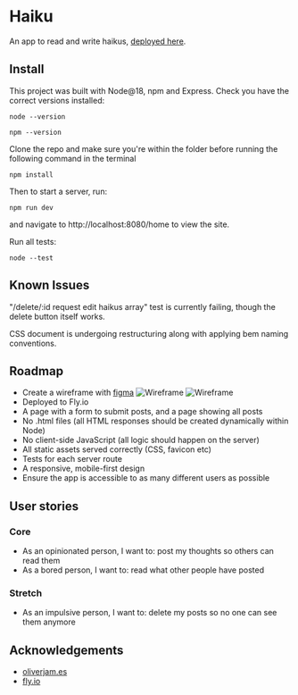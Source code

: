 # Haiku

An app to read and write haikus, [deployed here](https://haiku-blog.fly.dev/home).

## Install

This project was built with Node@18, npm and Express. Check you have the correct versions installed:

```
node --version
```
```
npm --version
```
Clone the repo and make sure you're within the folder before running the following command in the terminal
```
npm install
```
Then to start a server, run:
```
npm run dev
```
and navigate to http://localhost:8080/home to view the site.

Run all tests:
```
node --test
```

## Known Issues

"/delete/:id request edit haikus array" test is currently failing, though the delete button itself works.

CSS document is undergoing restructuring along with applying bem naming conventions.

## Roadmap

- Create a wireframe with [figma](https://www.figma.com/file/Kwn6biqOxgsyDgA0GO4s64/Microblogging-Wireframe?type=design&node-id=2-25&t=IFKBGgn8TwYbUgSZ-0)
![Wireframe](/Haiku/img/wireframe1.png)
![Wireframe](/Haiku/img/wireframe2.png)
- Deployed to Fly.io
- A page with a form to submit posts, and a page showing all posts
- No .html files (all HTML responses should be created dynamically within Node)
- No client-side JavaScript (all logic should happen on the server)
- All static assets served correctly (CSS, favicon etc)
- Tests for each server route
- A responsive, mobile-first design
- Ensure the app is accessible to as many different users as possible

## User stories

### Core 
- As an opinionated person, I want to: post my thoughts so others can read them
- As a bored person, I want to: read what other people have posted
### Stretch 
- As an impulsive person, I want to: delete my posts so no one can see them anymore

## Acknowledgements
- [oliverjam.es](https://oliverjam.es/articles/deploying-to-fly)
- [fly.io](https://fly.io/docs/app-guides/continuous-deployment-with-github-actions/)

